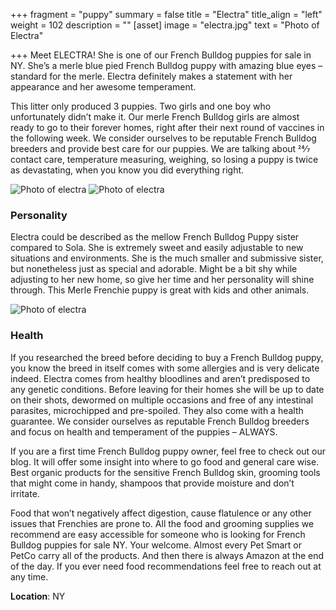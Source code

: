 +++
fragment = "puppy"
summary = false
title = "Electra"
title_align = "left"
weight = 102
description = ""
[asset]
image = "electra.jpg"
text = "Photo of Electra"

+++
Meet ELECTRA! She is one of our French Bulldog puppies for sale in NY. She’s a merle blue pied French Bulldog puppy with amazing blue eyes – standard for the merle. Electra definitely makes a statement with her appearance and her awesome temperament.

This litter only produced 3 puppies. Two girls and one boy who unfortunately didn’t make it. Our merle French Bulldog girls are almost ready to go to their forever homes, right after their next round of vaccines in the following week. We consider ourselves to be reputable French Bulldog breeders and provide best care for our puppies. We are talking about 24⁄7 contact care, temperature measuring, weighing, so losing a puppy is twice as devastating, when you know you did everything right.

![Photo of electra](/images/electra_1.jpg)
![Photo of electra](/images/electra_2.jpg "Electra Silhouete")

### Personality

Electra could be described as the mellow French Bulldog Puppy sister compared to Sola. She is extremely sweet and easily adjustable to new situations and environments. She is the much smaller and submissive sister, but nonetheless just as special and adorable. Might be a bit shy while adjusting to her new home, so give her time and her personality will shine through. This Merle Frenchie puppy is great with kids and other animals.

![Photo of electra](/images/electra_3.jpg)

### Health

If you researched the breed before deciding to buy a French Bulldog puppy, you know the breed in itself comes with some allergies and is very delicate indeed. Electra comes from healthy bloodlines and aren’t predisposed to any genetic conditions. Before leaving for their homes she will be up to date on their shots, dewormed on multiple occasions and free of any intestinal parasites, microchipped and pre-spoiled. They also come with a health guarantee. We consider ourselves as reputable French Bulldog breeders and focus on health and temperament of the puppies – ALWAYS.

If you are a first time French Bulldog puppy owner, feel free to check out our blog. It will offer some insight into where to go food and general care wise. Best organic products for the sensitive French Bulldog skin, grooming tools that might come in handy, shampoos that provide moisture and don’t irritate.

Food that won’t negatively affect digestion, cause flatulence or any other issues that Frenchies are prone to. All the food and grooming supplies we recommend are easy accessible for someone who is looking for French Bulldog puppies for sale NY. Your welcome. Almost every Pet Smart or PetCo carry all of the products. And then there is always Amazon at the end of the day. If you ever need food recommendations feel free to reach out at any time.

**Location**: NY
